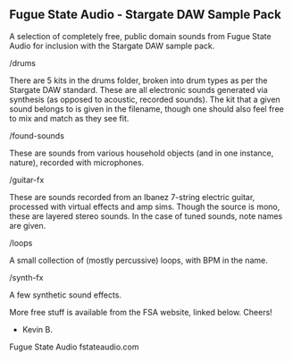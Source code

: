 
Fugue State Audio - Stargate DAW Sample Pack
--------------------------------------------

A selection of completely free, public domain sounds from Fugue State Audio for inclusion with the Stargate DAW sample pack.

/drums

There are 5 kits in the drums folder, broken into drum types as per the Stargate DAW standard. These are all electronic sounds generated via synthesis (as opposed to acoustic, recorded sounds). The kit that a given sound belongs to is given in the filename, though one should also feel free to mix and match as they see fit.


/found-sounds

These are sounds from various household objects (and in one instance, nature), recorded with microphones.


/guitar-fx

These are sounds recorded from an Ibanez 7-string electric guitar, processed with virtual effects and amp sims. Though the source is mono, these are layered stereo sounds. In the case of tuned sounds, note names are given.


/loops

A small collection of (mostly percussive) loops, with BPM in the name.


/synth-fx

A few synthetic sound effects.


More free stuff is available from the FSA website, linked below. Cheers!

- Kevin B.

Fugue State Audio
fstateaudio.com